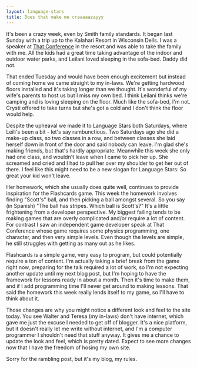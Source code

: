 ```yaml
---
layout: language-stars
title: Does that make me craaaaazayyy
---
```


It's been a crazy week, even by Smith family standards. It began last Sunday with a trip up to the Kalahari Resort in Wisconsin Dells. I was a speaker at [That Conference](http://www.thatconference.com) in the resort and was able to take the family with me. All the kids had a great time taking advantage of the indoor and outdoor water parks, and Leilani loved sleeping in the sofa-bed. Daddy did not.

That ended Tuesday and would have been enough excitement but instead of coming home we came straight to my in-laws. We're getting hardwood floors installed and it's taking longer than we thought. It's wonderful of my wife's parents to host us but I miss my own bed. I think Leilani thinks we're camping and is loving sleeping on the floor. Much like the sofa-bed, I'm not. Crysti offered to take turns but she's got a cold and I don't think the floor would help.

Despite the upheaval we made it to Language Stars both Saturdays, where Leili's been a bit - let's say rambunctious. Two Saturdays ago she did a make-up class, so two classes in a row, and between classes she laid herself down in front of the door and said nobody can leave. I'm glad she's making friends, but that's hardly appropriate. Meanwhile this week she only had one class, and wouldn't leave when I came to pick her up. She screamed and cried and I had to pull her over my shoulder to get her out of there. I feel like this might need to be a new slogan for Language Stars: So great your kid won't leave.

Her homework, which she usually does quite well, continues to provide inspiration for the Flashcards game. This week the homework involves finding "Scott's" ball, and then picking a ball amongst several. So you say (in Spanish) "The ball has stripes. Which ball is Scott's?" It's a little frightening from a developer perspective. My biggest failing tends to be making games that are overly complicated and/or require a lot of content. For contrast I saw an independent game developer speak at That Conference whose game requires some physics programming, one character, and then very simple levels. Even though the levels are simple, he still struggles with getting as many out as he likes.

Flashcards is a simple game, very easy to program, but could potentially require a ton of content. I'm actually taking a brief break from the game right now, preparing for the talk required a lot of work, so I'm not expecting another update until my next blog post, but I'm hoping to have the framework for lessons ready in about a month. Then it's time to make them, and if I add programming time I'll never get around to making lessons. That said the homework this week really lends itself to my game, so I'll have to think about it.

Those changes are why you might notice a different look and feel to the site today. You see Walter and Teresa (my in-laws) don't have internet, which gave me just the excuse I needed to get off of blogger. It's a nice platform, but it doesn't really let me write without internet, and I'm a computer programmer I shouldn't need that stuff anyway. It gives me a chance to update the look and feel, which is pretty dated. Expect to see more changes now that I have the freedom of hosing my own site.

Sorry for the rambling post, but it's my blog, my rules. 
